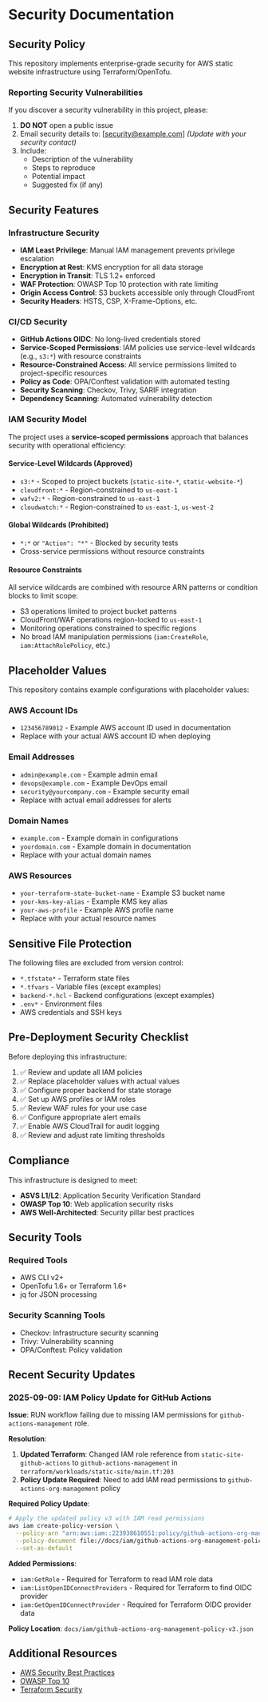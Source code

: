 # Security Documentation

## Security Policy

This repository implements enterprise-grade security for AWS static website infrastructure using Terraform/OpenTofu.

### Reporting Security Vulnerabilities

If you discover a security vulnerability in this project, please:

1. **DO NOT** open a public issue
2. Email security details to: [security@example.com] *(Update with your security contact)*
3. Include:
   - Description of the vulnerability
   - Steps to reproduce
   - Potential impact
   - Suggested fix (if any)

## Security Features

### Infrastructure Security

- **IAM Least Privilege**: Manual IAM management prevents privilege escalation
- **Encryption at Rest**: KMS encryption for all data storage
- **Encryption in Transit**: TLS 1.2+ enforced
- **WAF Protection**: OWASP Top 10 protection with rate limiting
- **Origin Access Control**: S3 buckets accessible only through CloudFront
- **Security Headers**: HSTS, CSP, X-Frame-Options, etc.

### CI/CD Security

- **GitHub Actions OIDC**: No long-lived credentials stored
- **Service-Scoped Permissions**: IAM policies use service-level wildcards (e.g., `s3:*`) with resource constraints
- **Resource-Constrained Access**: All service permissions limited to project-specific resources
- **Policy as Code**: OPA/Conftest validation with automated testing
- **Security Scanning**: Checkov, Trivy, SARIF integration
- **Dependency Scanning**: Automated vulnerability detection

### IAM Security Model

The project uses a **service-scoped permissions** approach that balances security with operational efficiency:

#### Service-Level Wildcards (Approved)
- `s3:*` - Scoped to project buckets (`static-site-*`, `static-website-*`)  
- `cloudfront:*` - Region-constrained to `us-east-1`
- `wafv2:*` - Region-constrained to `us-east-1`
- `cloudwatch:*` - Region-constrained to `us-east-1`, `us-west-2`

#### Global Wildcards (Prohibited)
- `*:*` or `"Action": "*"` - Blocked by security tests
- Cross-service permissions without resource constraints

#### Resource Constraints
All service wildcards are combined with resource ARN patterns or condition blocks to limit scope:
- S3 operations limited to project bucket patterns
- CloudFront/WAF operations region-locked to `us-east-1` 
- Monitoring operations constrained to specific regions
- No broad IAM manipulation permissions (`iam:CreateRole`, `iam:AttachRolePolicy`, etc.)

## Placeholder Values

This repository contains example configurations with placeholder values:

### AWS Account IDs
- `123456789012` - Example AWS account ID used in documentation
- Replace with your actual AWS account ID when deploying

### Email Addresses
- `admin@example.com` - Example admin email
- `devops@example.com` - Example DevOps email
- `security@yourcompany.com` - Example security email
- Replace with actual email addresses for alerts

### Domain Names
- `example.com` - Example domain in configurations
- `yourdomain.com` - Example domain in documentation
- Replace with your actual domain names

### AWS Resources
- `your-terraform-state-bucket-name` - Example S3 bucket name
- `your-kms-key-alias` - Example KMS key alias
- `your-aws-profile` - Example AWS profile name
- Replace with your actual resource names

## Sensitive File Protection

The following files are excluded from version control:

- `*.tfstate*` - Terraform state files
- `*.tfvars` - Variable files (except examples)
- `backend-*.hcl` - Backend configurations (except examples)
- `.env*` - Environment files
- AWS credentials and SSH keys

## Pre-Deployment Security Checklist

Before deploying this infrastructure:

1. ✅ Review and update all IAM policies
2. ✅ Replace placeholder values with actual values
3. ✅ Configure proper backend for state storage
4. ✅ Set up AWS profiles or IAM roles
5. ✅ Review WAF rules for your use case
6. ✅ Configure appropriate alert emails
7. ✅ Enable AWS CloudTrail for audit logging
8. ✅ Review and adjust rate limiting thresholds

## Compliance

This infrastructure is designed to meet:

- **ASVS L1/L2**: Application Security Verification Standard
- **OWASP Top 10**: Web application security risks
- **AWS Well-Architected**: Security pillar best practices

## Security Tools

### Required Tools
- AWS CLI v2+
- OpenTofu 1.6+ or Terraform 1.6+
- jq for JSON processing

### Security Scanning Tools
- Checkov: Infrastructure security scanning
- Trivy: Vulnerability scanning
- OPA/Conftest: Policy validation

## Recent Security Updates

### 2025-09-09: IAM Policy Update for GitHub Actions

**Issue**: RUN workflow failing due to missing IAM permissions for `github-actions-management` role.

**Resolution**: 
1. **Updated Terraform**: Changed IAM role reference from `static-site-github-actions` to `github-actions-management` in `terraform/workloads/static-site/main.tf:203`
2. **Policy Update Required**: Need to add IAM read permissions to `github-actions-org-management` policy

**Required Policy Update**:
```bash
# Apply the updated policy v3 with IAM read permissions
aws iam create-policy-version \
  --policy-arn "arn:aws:iam::223938610551:policy/github-actions-org-management" \
  --policy-document file://docs/iam/github-actions-org-management-policy-v3.json \
  --set-as-default
```

**Added Permissions**:
- `iam:GetRole` - Required for Terraform to read IAM role data
- `iam:ListOpenIDConnectProviders` - Required for Terraform to find OIDC provider
- `iam:GetOpenIDConnectProvider` - Required for Terraform OIDC provider data

**Policy Location**: `docs/iam/github-actions-org-management-policy-v3.json`

## Additional Resources

- [AWS Security Best Practices](https://aws.amazon.com/architecture/security-identity-compliance/)
- [OWASP Top 10](https://owasp.org/www-project-top-ten/)
- [Terraform Security](https://www.terraform.io/docs/language/modules/develop/security.html)
